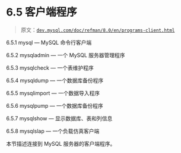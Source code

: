 # 6.5 客户端程序

> 原文：[`dev.mysql.com/doc/refman/8.0/en/programs-client.html`](https://dev.mysql.com/doc/refman/8.0/en/programs-client.html)

6.5.1 mysql — MySQL 命令行客户端

6.5.2 mysqladmin — 一个 MySQL 服务器管理程序

6.5.3 mysqlcheck — 一个表维护程序

6.5.4 mysqldump — 一个数据库备份程序

6.5.5 mysqlimport — 一个数据导入程序

6.5.6 mysqlpump — 一个数据库备份程序

6.5.7 mysqlshow — 显示数据库、表和列信息

6.5.8 mysqlslap — 一个负载仿真客户端

本节描述连接到 MySQL 服务器的客户端程序。
